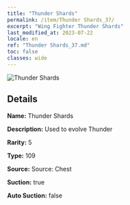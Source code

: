 ```yaml
---
title: "Thunder Shards"
permalink: /item/Thunder Shards_37/
excerpt: "Wing Fighter Thunder Shards"
last_modified_at: 2023-07-22
locale: en
ref: "Thunder Shards_37.md"
toc: false
classes: wide
---
```



 ![Thunder Shards](/images/item/Thunder_Shards_p.png)



## Details

 **Name:** Thunder Shards 

 **Description:** Used to evolve Thunder

 **Rarity:** 5 

 **Type:** 109 

 **Source:** Source: Chest 

 **Suction:** true 

 **Auto Suction:** false 


